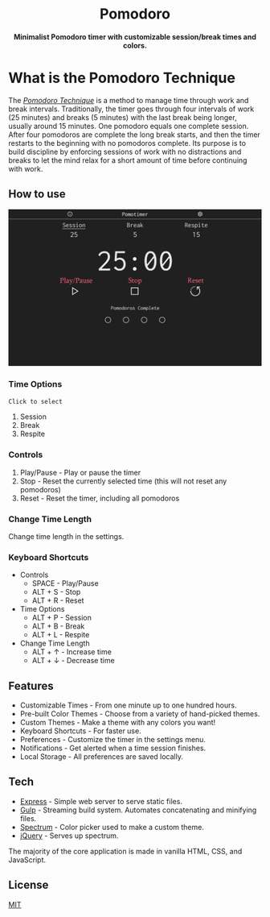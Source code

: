 <h1 align="center">Pomodoro</h1>

<h4 align="center">Minimalist Pomodoro timer with customizable session/break times and colors.</h4>

# What is the Pomodoro Technique

The [*Pomodoro Technique*](https://en.wikipedia.org/wiki/Pomodoro_Technique) is a method to manage time through work and break intervals. Traditionally, the timer goes through four intervals of work (25 minutes) and breaks (5 minutes) with the last break being longer, usually around 15 minutes. One pomodoro equals one complete session. After four pomodoros are complete the long break starts, and then the timer restarts to the beginning with no pomodoros complete. Its purpose is to build discipline by enforcing sessions of work with no distractions and breaks to let the mind relax for a short amount of time before continuing with work.

## How to use

![Pomodoro Guide](docs/pomodoro-guide.png)

### Time Options

    Click to select
  
1. Session
2. Break
3. Respite

### Controls

1. Play/Pause - Play or pause the timer
2. Stop - Reset the currently selected time (this will not reset any pomodoros)
3. Reset - Reset the timer, including all pomodoros

### Change Time Length

Change time length in the settings.

### Keyboard Shortcuts

* Controls
  * SPACE - Play/Pause
  * ALT + S - Stop
  * ALT + R - Reset
* Time Options
  * ALT + P - Session
  * ALT + B - Break
  * ALT + L - Respite
* Change Time Length
  * ALT + ↑ - Increase time
  * ALT + ↓ - Decrease time

## Features

* Customizable Times - From one minute up to one hundred hours.
* Pre-built Color Themes - Choose from a variety of hand-picked themes.
* Custom Themes - Make a theme with any colors you want!
* Keyboard Shortcuts - For faster use.
* Preferences - Customize the timer in the settings menu.
* Notifications - Get alerted when a time session finishes.
* Local Storage - All preferences are saved locally.

## Tech

* [Express](https://expressjs.com/) - Simple web server to serve static files.
* [Gulp](https://gulpjs.com/) - Streaming build system. Automates concatenating and minifying files.
* [Spectrum](https://bgrins.github.io/spectrum/) - Color picker used to make a custom theme.
* [jQuery](https://jquery.com/) - Serves up spectrum.

The majority of the core application is made in vanilla HTML, CSS, and JavaScript.

## License

[MIT](LICENSE)
